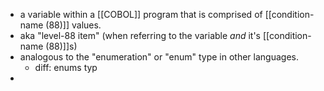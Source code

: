 - a variable within a [[COBOL]] program that is comprised of [[condition-name (88)]] values.
- aka "level-88 item" (when referring to the variable _and_ it's [[condition-name (88)]]s)
- analogous to the "enumeration" or "enum" type in other languages.
	- diff: enums typ
-
